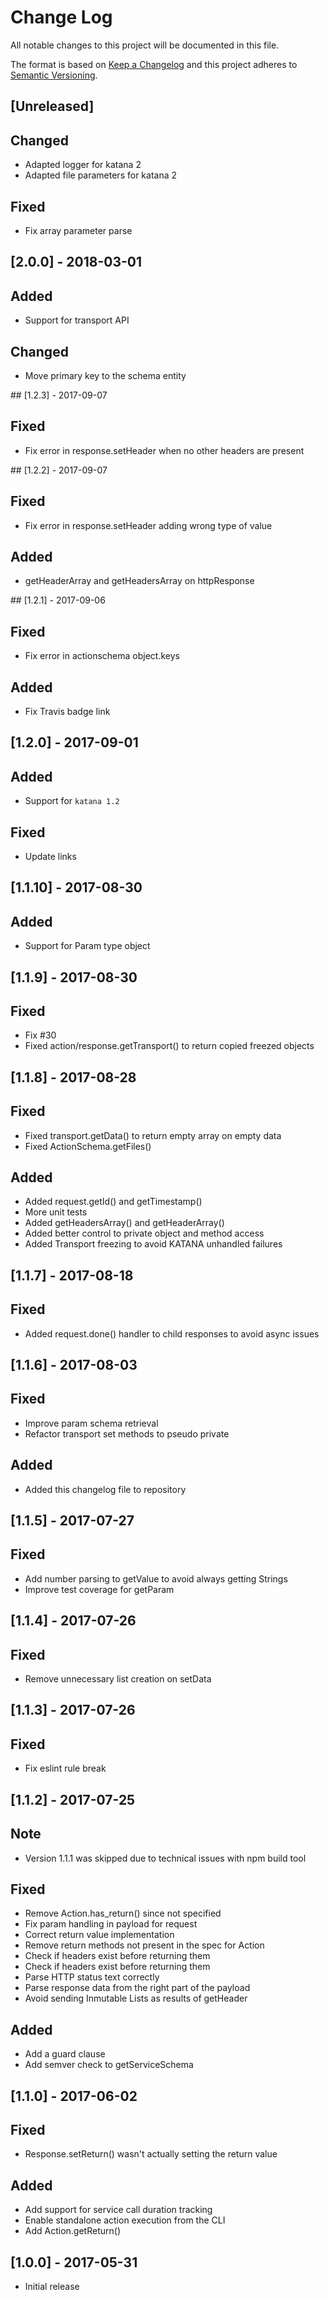 # Change Log

All notable changes to this project will be documented in this file.

The format is based on [Keep a Changelog](http://keepachangelog.com/)
and this project adheres to [Semantic Versioning](http://semver.org/).

## [Unreleased]
## Changed
- Adapted logger for katana 2
- Adapted file parameters for katana 2

## Fixed
- Fix array parameter parse

## [2.0.0] - 2018-03-01
## Added
- Support for transport API

## Changed
- Move primary key to the schema entity

## [1.2.3] - 2017-09-07
## Fixed
- Fix error in response.setHeader when no other headers are present

## [1.2.2] - 2017-09-07
## Fixed
- Fix error in response.setHeader adding wrong type of value

## Added
- getHeaderArray and getHeadersArray on httpResponse

## [1.2.1] - 2017-09-06
## Fixed
- Fix error in actionschema object.keys

## Added
- Fix Travis badge link

## [1.2.0] - 2017-09-01
## Added
- Support for `katana 1.2`

## Fixed
- Update links

## [1.1.10] - 2017-08-30
## Added
- Support for Param type object

## [1.1.9] - 2017-08-30
## Fixed
- Fix #30
- Fixed action/response.getTransport() to return copied freezed objects

## [1.1.8] - 2017-08-28
## Fixed
- Fixed transport.getData() to return empty array on empty data
- Fixed ActionSchema.getFiles()

## Added
- Added request.getId() and getTimestamp()
- More unit tests
- Added getHeadersArray() and getHeaderArray()
- Added better control to private object and method access
- Added Transport freezing to avoid KATANA unhandled failures

## [1.1.7] - 2017-08-18
## Fixed
- Added request.done() handler to child responses to avoid async issues

## [1.1.6] - 2017-08-03
## Fixed
- Improve param schema retrieval
- Refactor transport set methods to pseudo private

## Added
- Added this changelog file to repository

## [1.1.5] - 2017-07-27
## Fixed
- Add number parsing to getValue to avoid always getting Strings
- Improve test coverage for getParam

## [1.1.4] - 2017-07-26
## Fixed
- Remove unnecessary list creation on setData

## [1.1.3] - 2017-07-26
## Fixed
- Fix eslint rule break

## [1.1.2] - 2017-07-25
## Note
- Version 1.1.1 was skipped due to technical issues with npm build tool

## Fixed
- Remove Action.has_return() since not specified
- Fix param handling in payload for request
- Correct return value implementation
- Remove return methods not present in the spec for Action
- Check if headers exist before returning them
- Check if headers exist before returning them
- Parse HTTP status text correctly
- Parse response data from the right part of the payload
- Avoid sending Inmutable Lists as results of getHeader

## Added
- Add a guard clause
- Add semver check to getServiceSchema

## [1.1.0] - 2017-06-02
## Fixed
- Response.setReturn() wasn't actually setting the return value

## Added
- Add support for service call duration tracking
- Enable standalone action execution from the CLI
- Add Action.getReturn()

## [1.0.0] - 2017-05-31
- Initial release
